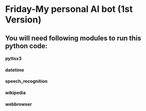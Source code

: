# Friday-My personal AI bot (1st Version)
<h2>You will need following modules to run this python code:
<h4>pyttsx3
<h4>datetime
<h4>speech_recognition
<h4>wikipedia
<h4>webbrowser
